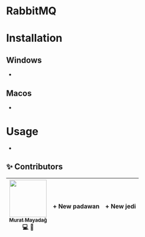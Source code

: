 # RabbitMQ

# Installation

## Windows
-

## Macos
-
# Usage
-

## ✨ Contributors
| [<img src="https://avatars0.githubusercontent.com/u/33685760?v=3" width="100px;"/><br /><sub>Murat Mayadağ</sub>](https://github.com/mmayadag)<br /> 💻 :pencil: | + New padawan | + New jedi |
| :---: | :---: | :---: |
